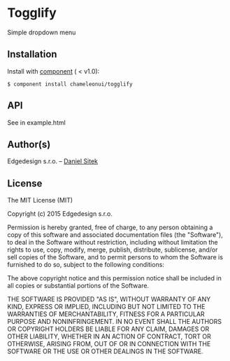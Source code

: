 # Togglify

Simple dropdown menu

## Installation

Install with [component](http://component.io) ( < v1.0):

    $ component install chameleonui/togglify

## API

See in example.html

## Author(s)

Edgedesign s.r.o. – [Daniel Sitek](https://github.com/danielsitek)

## License

The MIT License (MIT)

Copyright (c) 2015 Edgedesign s.r.o.

Permission is hereby granted, free of charge, to any person obtaining a copy
of this software and associated documentation files (the "Software"), to deal
in the Software without restriction, including without limitation the rights
to use, copy, modify, merge, publish, distribute, sublicense, and/or sell
copies of the Software, and to permit persons to whom the Software is
furnished to do so, subject to the following conditions:

The above copyright notice and this permission notice shall be included in
all copies or substantial portions of the Software.

THE SOFTWARE IS PROVIDED "AS IS", WITHOUT WARRANTY OF ANY KIND, EXPRESS OR
IMPLIED, INCLUDING BUT NOT LIMITED TO THE WARRANTIES OF MERCHANTABILITY,
FITNESS FOR A PARTICULAR PURPOSE AND NONINFRINGEMENT. IN NO EVENT SHALL THE
AUTHORS OR COPYRIGHT HOLDERS BE LIABLE FOR ANY CLAIM, DAMAGES OR OTHER
LIABILITY, WHETHER IN AN ACTION OF CONTRACT, TORT OR OTHERWISE, ARISING FROM,
OUT OF OR IN CONNECTION WITH THE SOFTWARE OR THE USE OR OTHER DEALINGS IN
THE SOFTWARE.
